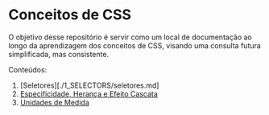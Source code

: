 # Conceitos de CSS

O objetivo desse repositório é servir como um local de documentação ao longo da aprendizagem dos conceitos de CSS, visando uma consulta futura simplificada, mas consistente.

Conteúdos:

1. [Seletores][./1_SELECTORS/seletores.md]
2. [Especificidade, Herança e Efeito Cascata](./2_SPECIFICITY/especificidade.md)
3. [Unidades de Medida](./3_UNITS/units.md)